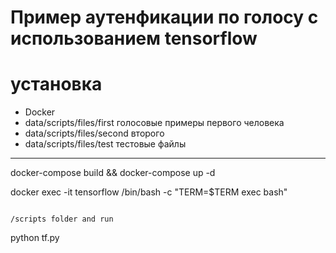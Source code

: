 # Пример аутенфикации по голосу с использованием tensorflow

# установка

- Docker
-  data/scripts/files/first голосовые примеры первого человека 
-  data/scripts/files/second  второго
-  data/scripts/files/test тестовые файлы

------------
docker-compose build && docker-compose up -d

docker exec -it tensorflow /bin/bash -c "TERM=$TERM exec bash"
~~~~

/scripts folder and run
~~~~
python tf.py
~~~~

